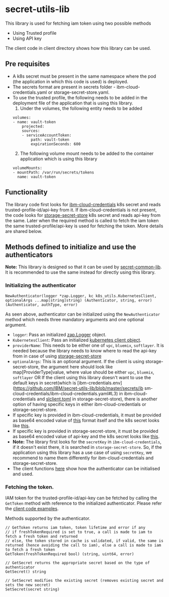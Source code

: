 # secret-utils-lib
This library is used for fetching iam token using two possible methods
- Using Trusted profile
- Using API key

The client code in client directory shows how this library can be used.

## Pre requisites

- A k8s secret must be present in the same namespace where the pod (the application in which this code is used) is deployed.
- The secrets format are present in secrets folder - ibm-cloud-credentials.yaml or storage-secret-store.yaml.
- To use the trusted profile, the following needs to be added in the deployment file of the application that is using this library.
  1. Under the volumes, the following entity needs to be added
    ```
    volumes:
    - name: vault-token
        projected:
        sources:
        - serviceAccountToken:
            path: vault-token
            expirationSeconds: 600
    ```
  2. The following volume mount needs to be added to the container application which is using this library
    ```
    volumeMounts:
    - mountPath: /var/run/secrets/tokens
      name: vault-token
    ```

## Functionality
The library code first looks for [ibm-cloud-credentials](https://github.com/IBM/secret-utils-lib/tree/master/secrets/ibm-cloud-credentials) k8s secret and reads trusted-profile-id/api-key from it. If ibm-cloud-credentials is not present, the code looks for [storage-secret-store](https://github.com/IBM/secret-utils-lib/tree/master/secrets/storage-secret-store) k8s secret and reads api-key from the same. Later when the required method is called to fetch the iam token the same trusted-profile/api-key is used for fetching the token. More details are shared below.

## Methods defined to initialize and use the authenticators

**Note:** This library is designed so that it can be used by [secret-common-lib](https://github.com/IBM/secret-common-lib). It is recommended to use the same instead for directly using this library.

### Initializing the authenticator

```
NewAuthenticator(logger *zap.Logger, kc k8s_utils.KubernetesClient, optionalArgs ...map[string]string) (Authenticator, string, error) (Authenticator, authType, error)
```

As seen above, authenticator can be initialized using the `NewAuthenticator` method which needs three mandatory arguments and one optional argument.
- `logger`: Pass an initialized [zap.Logger](https://pkg.go.dev/go.uber.org/zap#Logger) object.
- `KubernetesClient`: Pass an initialized [kubernetes client object](https://github.com/IBM/secret-utils-lib/blob/master/pkg/k8s_utils/k8s_client.go#L52).
- `providerName`: This needs to be either one of `vpc`, `bluemix`, `softlayer`. It is needed because the library needs to know where to read the api-key from in case of using [storage-secret-store](https://github.com/IBM/secret-utils-lib/blob/master/secrets/storage-secret-store/slclient.toml)
- `optionalArgs`: This is an optional argument. If the client is using storage-secret-store, the argument here should look like map[ProviderType]value, where value should be either `vpc`, `bluemix`, `softlayer` OR If the client using this library doesn't want to use the default keys in secret(which is [ibm-credentials.env](https://github.com/IBM/secret-utils-lib/blob/master/secrets/ib sm-cloud-credentials/ibm-cloud-credentials.yaml#L3) in ibm-cloud-credentials and [slclient.toml](https://github.com/IBM/secret-utils-lib/blob/master/secrets/storage-secret-store/storage-secret-store.yaml#L3) in storage-secret-store), there is another option of having specific keys in either ibm-cloud-credentials or storage-secret-store.
- If specific key is provided in ibm-cloud-credentials, it must be provided as base64 encoded value of [this](https://github.com/IBM/secret-utils-lib/blob/master/secrets/ibm-cloud-credentials/iam-cloud-provider.env) format itself and the k8s secret looks like [this](https://github.com/IBM/secret-utils-lib/blob/master/secrets/ibm-cloud-credentials/ibm-cloud-credentials-with-secret-key.yaml).
- If specific key is provided in storage-secret-store, it must be provided as base64 encoded value of api-key and the k8s secret looks like [this](https://github.com/IBM/secret-utils-lib/blob/master/secrets/storage-secret-store/storage-secret-store-with-key.yaml).
- **Note:** The library first looks for the `secretKey` in `ibm-cloud-credentials`, if it doesn't exist there, it is searched in `storage-secret-store`. So, if the application using this library has a use case of using `secretKey`, we recommend to name them differently for ibm-cloud-credentials and storage-secret-store.
- The client functions [here](https://github.com/IBM/secret-utils-lib/blob/master/client/client.go) show how the authenticator can be initialised and used.

### Fetching the token.

IAM token for the trusted-profile-id/api-key can be fetched by calling the `GetToken` method with reference to the initialized authenticator. Please refer the [client code examples](https://github.com/IBM/secret-utils-lib/blob/master/client/client.go).

Methods supported by the authenticator.
```
// GetToken returns iam token, token lifetime and error if any
// if freshTokenRequired is set to true, a call is made to iam to fetch a fresh token and returned
// else, the token stored in cache is validated, if valid, the same is returned (hence avoiding the call to iam), else a call is made to iam to fetch a fresh token
GetToken(freshTokenRequired bool) (string, uint64, error)

// GetSecret returns the appropriate secret based on the type of authenticator
GetSecret() string

// SetSecret modifies the existing secret (removes existing secret and sets the new secret)
SetSecret(secret string)
```


